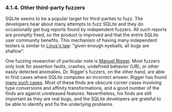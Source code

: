 ### 4\.1\.4\. Other third\-party fuzzers


SQLite seems to be a popular target for third\-parties to fuzz.
The developers hear about many attempts to fuzz SQLite
and they do occasionally get bug reports found by independent
fuzzers. All such reports are promptly fixed, so the product is
improved and that the entire SQLite user community benefits.
This mechanism of having many independent testers is similar to
[Linus's law](https://en.wikipedia.org/wiki/Linus%27s_law):
"given enough eyeballs, all bugs are shallow".



One fuzzing researcher of particular note is
[Manuel Rigger](https://www.manuelrigger.at/).
Most fuzzers only look for assertion faults, crashes, undefined behavior (UB),
or other easily detected anomalies. Dr. Rigger's fuzzers, on the other hand,
are able to find cases where SQLite computes an incorrect answer.
Rigger has found
[many such cases](https://www.sqlite.org/src/timeline?y=t&u=mrigger&n=all).
Most of these finds are obscure corner cases involving type
conversions and affinity transformations, and a good number of the finds
are against unreleased features. Nevertheless, his finds are still important
as they are real bugs,
and the SQLite developers are grateful to be able to identify and fix
the underlying problems.





